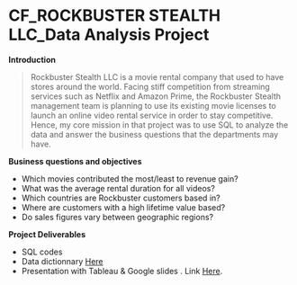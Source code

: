 # CF_ROCKBUSTER STEALTH LLC_Data Analysis Project

**Introduction**

> Rockbuster Stealth LLC is a movie rental company that used to have stores around the world. Facing stiff competition from streaming services such as Netflix and Amazon Prime, the Rockbuster Stealth management team is planning to use its existing movie licenses to launch an online video rental service in order to stay competitive. Hence, my core mission in that project was to use SQL to analyze the data and answer the business questions that the departments may have. 

**Business questions and objectives**

+ Which movies contributed the most/least to revenue gain?
+ What was the average rental duration for all videos?
+ Which countries are Rockbuster customers based in?
+ Where are customers with a high lifetime value based?
+ Do sales figures vary between geographic regions?

**Project Deliverables**

+ SQL codes
+ Data dictionnary [Here](https://docs.google.com/document/d/1hL0h9H9Q_H6vzlrrNJaa3uSSEotHXscWvuF1Gp19hBw/edit?usp=sharing)
+ Presentation with Tableau & Google slides . Link [Here](https://public.tableau.com/app/profile/m.lissa.tour./viz/RBsmovierentalanalysespresentation/Story1). 
